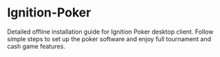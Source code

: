 # Ignition-Poker
Detailed offline installation guide for Ignition Poker desktop client. Follow simple steps to set up the poker software and enjoy full tournament and cash game features.
